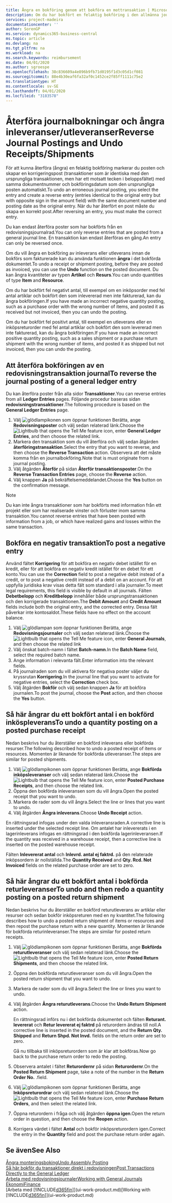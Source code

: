 ```yaml
---
title: Ångra en bokföring genom att bokföra en mottransaktion | Microsoft Docs
description: Om du har bokfört en felaktig bokföring i den allmänna journalen, kan du använda funktionen Återför transaktion för att ångra bokföringen med ett korrekt redovisningsspårning.
services: project-madeira
documentationcenter: ''
author: SorenGP
ms.service: dynamics365-business-central
ms.topic: article
ms.devlang: na
ms.tgt_pltfrm: na
ms.workload: na
ms.search.keywords: reimbursement
ms.date: 04/01/2020
ms.author: sgroespe
ms.openlocfilehash: 38c836609a4e896b9fb71d0195f1d3c05d1cf081
ms.sourcegitcommit: 88e4b30eaf6fa32af0c1452ce2f85ff1111c75e2
ms.translationtype: HT
ms.contentlocale: sv-SE
ms.lasthandoff: 04/01/2020
ms.locfileid: "3183578"
---
```

# <a name="reverse-journal-postings-and-undo-receiptsshipments"></a><span data-ttu-id="a569f-103">Återföra journalbokningar och ångra inleveranser/utleveranser</span><span class="sxs-lookup"><span data-stu-id="a569f-103">Reverse Journal Postings and Undo Receipts/Shipments</span></span>
<span data-ttu-id="a569f-104">För att kunna återföra (ångra) en felaktig bokföring markerar du posten och skapar en korrigeringspost (transaktioner som är identiska med den ursprungliga transaktionen, men har ett motsatt tecken i beloppsfältet) med samma dokumentnummer och bokföringsdatum som den ursprungliga posten automatiskt.</span><span class="sxs-lookup"><span data-stu-id="a569f-104">To undo an erroneous journal posting, you select the entry and create a reverse entry (entries identical to the original entry but with opposite sign in the amount field) with the same document number and posting date as the original entry.</span></span> <span data-ttu-id="a569f-105">När du har återfört en post måste du skapa en korrekt post.</span><span class="sxs-lookup"><span data-stu-id="a569f-105">After reversing an entry, you must make the correct entry.</span></span>

<span data-ttu-id="a569f-106">Du kan endast återföra poster som har bokförts från en redovisningsjournalrad.</span><span class="sxs-lookup"><span data-stu-id="a569f-106">You can only reverse entries that are posted from a general journal line.</span></span> <span data-ttu-id="a569f-107">En transaktion kan endast återföras en gång.</span><span class="sxs-lookup"><span data-stu-id="a569f-107">An entry can only be reversed once.</span></span>

<span data-ttu-id="a569f-108">Om du vill ångra en bokföring av inleverans eller utleverans innan de bokförs som fakturerade kan du använda funktionen **ångra** i det bokförda dokumentet.</span><span class="sxs-lookup"><span data-stu-id="a569f-108">To undo a receipt or shipment posting, before they are posted as invoiced, you can use the **Undo** function on the posted document.</span></span> <span data-ttu-id="a569f-109">Du kan ångra kvantiteter av typen **Artikel** och **Resurs**.</span><span class="sxs-lookup"><span data-stu-id="a569f-109">You can undo quantities of type **Item** and **Resource**.</span></span>

<span data-ttu-id="a569f-110">Om du har bokfört fel negativt antal, till exempel om en inköpsorder med fel antal artiklar och bokfört den som inlevererad men inte fakturerad, kan du ångra bokföringen.</span><span class="sxs-lookup"><span data-stu-id="a569f-110">If you have made an incorrect negative quantity posting, such as a purchase order with the wrong number of items, and posted it as received but not invoiced, then you can undo the posting.</span></span>

<span data-ttu-id="a569f-111">Om du har bokfört fel positivt antal, till exempel en utleverans eller en inköpsreturorder med fel antal artiklar och bokfört den som levererad men inte fakturerad, kan du ångra bokföringen.</span><span class="sxs-lookup"><span data-stu-id="a569f-111">If you have made an incorrect positive quantity posting, such as a sales shipment or a purchase return shipment with the wrong number of items, and posted it as shipped but not invoiced, then you can undo the posting.</span></span>   

## <a name="to-reverse-the-journal-posting-of-a-general-ledger-entry"></a><span data-ttu-id="a569f-112">Att återföra bokföringen av en redovisningstransaktion journal</span><span class="sxs-lookup"><span data-stu-id="a569f-112">To reverse the journal posting of a general ledger entry</span></span>
<span data-ttu-id="a569f-113">Du kan återföra poster från alla sidor **Transaktioner**.</span><span class="sxs-lookup"><span data-stu-id="a569f-113">You can reverse entries from all **Ledger Entries** pages.</span></span> <span data-ttu-id="a569f-114">Följande procedur baseras sidan **redovisningstransaktioner**.</span><span class="sxs-lookup"><span data-stu-id="a569f-114">The following procedure is based on the **General Ledger Entries** page.</span></span>
1. <span data-ttu-id="a569f-115">Välj ![glödlampikonen som öppnar funktionen Berätta](media/ui-search/search_small.png "Berätta vad du vill göra"), ange **Redovisningsposter** och välj sedan relaterad länk.</span><span class="sxs-lookup"><span data-stu-id="a569f-115">Choose the ![Lightbulb that opens the Tell Me feature](media/ui-search/search_small.png "Tell me what you want to do") icon, enter **General Ledger Entries**, and then choose the related link.</span></span>
2. <span data-ttu-id="a569f-116">Markera den transaktion som du vill återföra och välj sedan åtgärden **återföringstransaktion**.</span><span class="sxs-lookup"><span data-stu-id="a569f-116">Select the entry that you want to reverse, and then choose the **Reverse Transaction** action.</span></span> <span data-ttu-id="a569f-117">Observera att det måste komma från en journalbokföring.</span><span class="sxs-lookup"><span data-stu-id="a569f-117">Note that is must originate from a journal posting.</span></span>
3. <span data-ttu-id="a569f-118">Välj åtgärden **Återför** på sidan **Återför transaktionsposter**.</span><span class="sxs-lookup"><span data-stu-id="a569f-118">On the **Reverse Transaction Entries** page, choose the **Reverse** action.</span></span>
4. <span data-ttu-id="a569f-119">Välj knappen **Ja** på bekräftelsemeddelandet.</span><span class="sxs-lookup"><span data-stu-id="a569f-119">Choose the **Yes** button on the confirmation message.</span></span>

> [!NOTE]
> <span data-ttu-id="a569f-120">Du kan inte ångra transaktioner som har bokförts med information från ett projekt eller som har realiserade vinster och förluster inom samma transaktion.</span><span class="sxs-lookup"><span data-stu-id="a569f-120">You cannot reverse entries that have been posted with information from a job, or which have realized gains and losses within the same transaction.</span></span>

## <a name="to-post-a-negative-entry"></a><span data-ttu-id="a569f-121">Bokföra en negativ transaktion</span><span class="sxs-lookup"><span data-stu-id="a569f-121">To post a negative entry</span></span>  
<span data-ttu-id="a569f-122">Använd fältet **Korrigering** för att bokföra en negativ debet istället för en kredit, eller för att bokföra en negativ kredit istället för en debet för ett konto.</span><span class="sxs-lookup"><span data-stu-id="a569f-122">You can use the **Correction** field to post a negative debit instead of a credit, or to post a negative credit instead of a debit on an account.</span></span> <span data-ttu-id="a569f-123">För att uppfylla juridiska krav visas detta fält som standard i alla journaler.</span><span class="sxs-lookup"><span data-stu-id="a569f-123">To meet legal requirements, this field is visible by default in all journals.</span></span> <span data-ttu-id="a569f-124">Fälten **Debetbelopp** och **Kreditbelopp** innehåller både ursprungstransaktionen och den korrigerade transaktionen.</span><span class="sxs-lookup"><span data-stu-id="a569f-124">The **Debit Amount** and **Credit Amount** fields include both the original entry, and the corrected entry.</span></span> <span data-ttu-id="a569f-125">Dessa fält påverkar inte kontosaldot.</span><span class="sxs-lookup"><span data-stu-id="a569f-125">These fields have no effect on the account balance.</span></span>  

1.  <span data-ttu-id="a569f-126">Välj ![glödlampan som öppnar funktionen Berätta](media/ui-search/search_small.png "Berätta vad du vill göra"), ange **Redovisningsjournaler** och välj sedan relaterad länk.</span><span class="sxs-lookup"><span data-stu-id="a569f-126">Choose the ![Lightbulb that opens the Tell Me feature](media/ui-search/search_small.png "Tell me what you want to do") icon, enter **General Journals**, and then choose the related link</span></span>  
2.  <span data-ttu-id="a569f-127">Välj önskat batch-namn i fältet **Batch-namn**.</span><span class="sxs-lookup"><span data-stu-id="a569f-127">In the **Batch Name** field, select the required batch name.</span></span>  
3.  <span data-ttu-id="a569f-128">Ange information i relevanta fält.</span><span class="sxs-lookup"><span data-stu-id="a569f-128">Enter information into the relevant fields.</span></span>  
4.  <span data-ttu-id="a569f-129">På journalraden som du vill aktivera för negativa poster väljer du kryssrutan **Korrigering**.</span><span class="sxs-lookup"><span data-stu-id="a569f-129">In the journal line that you want to activate for negative entries, select the **Correction** check box.</span></span>  
5.  <span data-ttu-id="a569f-130">Välj åtgärden **Bokför** och välj sedan knappen **Ja** för att bokföra journalen.</span><span class="sxs-lookup"><span data-stu-id="a569f-130">To post the journal, choose the **Post** action, and then choose the **Yes** button.</span></span>

## <a name="to-undo-a-quantity-posting-on-a-posted-purchase-receipt"></a><span data-ttu-id="a569f-131">Så här ångrar du ett bokfört antal i en bokförd inköspleverans</span><span class="sxs-lookup"><span data-stu-id="a569f-131">To undo a quantity posting on a posted purchase receipt</span></span>  
<span data-ttu-id="a569f-132">Nedan beskrivs hur du återställer en bokförd inleverans eller bokförda resurser.</span><span class="sxs-lookup"><span data-stu-id="a569f-132">The following described how to undo a posted receipt of items or resources.</span></span> <span data-ttu-id="a569f-133">Momenten är liknande för bokförda utleveranser.</span><span class="sxs-lookup"><span data-stu-id="a569f-133">The steps are similar for posted shipments.</span></span>

1.  <span data-ttu-id="a569f-134">Välj ![glödlampikonen som öppnar funktionen Berätta](media/ui-search/search_small.png "Berätta vad du vill göra"), ange **Bokförda inköpsleveranser** och välj sedan relaterad länk.</span><span class="sxs-lookup"><span data-stu-id="a569f-134">Choose the ![Lightbulb that opens the Tell Me feature](media/ui-search/search_small.png "Tell me what you want to do") icon, enter **Posted Purchase Receipts**, and then choose the related link.</span></span>  
2.  <span data-ttu-id="a569f-135">Öppna den bokförda inleveransen som du vill ångra.</span><span class="sxs-lookup"><span data-stu-id="a569f-135">Open the posted receipt that you want to undo.</span></span>  
3.  <span data-ttu-id="a569f-136">Markera de rader som du vill ångra.</span><span class="sxs-lookup"><span data-stu-id="a569f-136">Select the line or lines that you want to undo.</span></span>  
4.  <span data-ttu-id="a569f-137">Välj åtgärden **Ångra inleverans**.</span><span class="sxs-lookup"><span data-stu-id="a569f-137">Choose **Undo Receipt** action.</span></span>

<span data-ttu-id="a569f-138">En rättningsrad infogas under den valda inleveransraden.</span><span class="sxs-lookup"><span data-stu-id="a569f-138">A corrective line is inserted under the selected receipt line.</span></span> <span data-ttu-id="a569f-139">Om antalet har inlevererats i en lagerinleverans infogas en rättningsrad i den bokförda lagerinleveransen.</span><span class="sxs-lookup"><span data-stu-id="a569f-139">If the quantity was received in a warehouse receipt, then a corrective line is inserted on the posted warehouse receipt.</span></span>  

<span data-ttu-id="a569f-140">Fälten **Inlevererat antal** och **Inlevrd. antal ej faktrd.** på den relaterade inköpsordern är nollställda.</span><span class="sxs-lookup"><span data-stu-id="a569f-140">The **Quantity Received** and **Qty. Rcd. Not Invoiced** fields on the related purchase order are set to zero.</span></span>

## <a name="to-undo-and-then-redo-a-quantity-posting-on-a-posted-return-shipment"></a><span data-ttu-id="a569f-141">Så här ångrar du ett bokfört antal i bokförda returleveranser</span><span class="sxs-lookup"><span data-stu-id="a569f-141">To undo and then redo a quantity posting on a posted return shipment</span></span>
<span data-ttu-id="a569f-142">Nedan beskrivs hur du återställer en bokförd returutleverans av artiklar eller resurser och sedan bokför inköpsreturen med en ny kvantitet.</span><span class="sxs-lookup"><span data-stu-id="a569f-142">The following describes how to undo a posted return shipment of items or resources and then repost the purchase return with a new quantity.</span></span> <span data-ttu-id="a569f-143">Momenten är liknande för bokförda returinleveranser.</span><span class="sxs-lookup"><span data-stu-id="a569f-143">The steps are similar for posted return receipts.</span></span>

1.  <span data-ttu-id="a569f-144">Välj ![glödlampikonen som öppnar funktionen Berätta](media/ui-search/search_small.png "Berätta vad du vill göra"), ange **Bokförda returutleveranser** och välj sedan relaterad länk.</span><span class="sxs-lookup"><span data-stu-id="a569f-144">Choose the ![Lightbulb that opens the Tell Me feature](media/ui-search/search_small.png "Tell me what you want to do") icon, enter **Posted Return Shipments**, and then choose the related link.</span></span>  
2.  <span data-ttu-id="a569f-145">Öppna den bokförda returutleveranser som du vill ångra.</span><span class="sxs-lookup"><span data-stu-id="a569f-145">Open the posted return shipment that you want to undo.</span></span>
3. <span data-ttu-id="a569f-146">Markera de rader som du vill ångra.</span><span class="sxs-lookup"><span data-stu-id="a569f-146">Select the line or lines you want to undo.</span></span>  

4.  <span data-ttu-id="a569f-147">Välj åtgärden **Ångra returutleverans**.</span><span class="sxs-lookup"><span data-stu-id="a569f-147">Choose the **Undo Return Shipment** action.</span></span>  

    <span data-ttu-id="a569f-148">En rättningsrad införs nu i det bokförda dokumentet och fälten **Returant. levererat** och **Retur levererat ej faktrd** på returordern ändras till noll.</span><span class="sxs-lookup"><span data-stu-id="a569f-148">A corrective line is inserted in the posted document, and the **Return Qty. Shipped** and **Return Shpd. Not Invd.** fields on the return order are set to zero.</span></span>  

    <span data-ttu-id="a569f-149">Gå nu tillbaka till inköpsreturordern som är klar att bokföras.</span><span class="sxs-lookup"><span data-stu-id="a569f-149">Now go back to the purchase return order to redo the posting.</span></span>  

5.  <span data-ttu-id="a569f-150">Observera antalet i fältet **Returordernr** på sidan **Returordernr**.</span><span class="sxs-lookup"><span data-stu-id="a569f-150">On the **Posted Return Shipment** page, take a note of the number in the **Return Order No.**</span></span> <span data-ttu-id="a569f-151">.</span><span class="sxs-lookup"><span data-stu-id="a569f-151">field.</span></span>  
6.  <span data-ttu-id="a569f-152">Välj ![glödlampikonen som öppnar funktionen Berätta](media/ui-search/search_small.png "Berätta vad du vill göra"), ange **Inköpsreturordrar** och välj sedan relaterad länk.</span><span class="sxs-lookup"><span data-stu-id="a569f-152">Choose the ![Lightbulb that opens the Tell Me feature](media/ui-search/search_small.png "Tell me what you want to do") icon, enter **Purchase Return Orders**, and then select the related link.</span></span>  
7.  <span data-ttu-id="a569f-153">Öppna returordern i fråga och välj åtgärden **öppna igen**.</span><span class="sxs-lookup"><span data-stu-id="a569f-153">Open the return order in question, and then choose the **Reopen** action.</span></span>  
8.  <span data-ttu-id="a569f-154">Korrigera värdet i fältet **Antal** och bokför inköpsreturordern igen.</span><span class="sxs-lookup"><span data-stu-id="a569f-154">Correct the entry in the **Quantity** field and post the purchase return order again.</span></span>  

## <a name="see-also"></a><span data-ttu-id="a569f-155">Se även</span><span class="sxs-lookup"><span data-stu-id="a569f-155">See Also</span></span>
[<span data-ttu-id="a569f-156">Ångra monteringsboking</span><span class="sxs-lookup"><span data-stu-id="a569f-156">Undo Assembly Posting</span></span>](assembly-how-to-undo-assembly-posting.md)  
[<span data-ttu-id="a569f-157">Så här bokför du transaktioner direkt i redovisningen</span><span class="sxs-lookup"><span data-stu-id="a569f-157">Post Transactions Directly to the General Ledger</span></span>](finance-how-post-transactions-directly.md)  
[<span data-ttu-id="a569f-158">Arbeta med redovisningsjournaler</span><span class="sxs-lookup"><span data-stu-id="a569f-158">Working with General Journals</span></span>](ui-work-general-journals.md)  
[<span data-ttu-id="a569f-159">Ekonomi</span><span class="sxs-lookup"><span data-stu-id="a569f-159">Finance</span></span>](finance.md)  
<span data-ttu-id="a569f-160">[Arbeta med [!INCLUDE[d365fin](includes/d365fin_md.md)]](ui-work-product.md)</span><span class="sxs-lookup"><span data-stu-id="a569f-160">[Working with [!INCLUDE[d365fin](includes/d365fin_md.md)]](ui-work-product.md)</span></span>  
